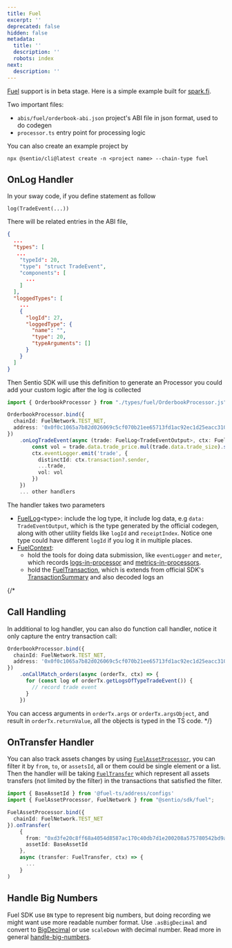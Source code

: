 ```yaml
---
title: Fuel
excerpt: ''
deprecated: false
hidden: false
metadata:
  title: ''
  description: ''
  robots: index
next:
  description: ''
---
```

[Fuel](https://fuel.network/) support is in beta stage. Here is a simple example built for [spark.fi](https://app.sprk.fi).

<Embed title="" url="https://github.com/sentioxyz/sentio-processors/tree/main/fuel/counter" provider="@embed" />

Two important files:

* `abis/fuel/orderbook-abi.json` project's ABI file in json format, used to do codegen
* `processor.ts` entry point for processing logic

You can also create an example project by

```
npx @sentio/cli@latest create -n <project name> --chain-type fuel
```

## OnLog Handler

In your sway code, if you define statement as follow

```
log(TradeEvent(...))
```

There will be related entries in the ABI file,

```json
{
  ...
  "types": [
   ...
    "typeId": 20,
    "type": "struct TradeEvent",
    "components": [
      ...
    ]
  ],
  "loggedTypes": [
    ...
    {
      "logId": 27,
      "loggedType": {
        "name": "",
        "type": 20,
        "typeArguments": []
      }
    }
  ]
}
```

Then Sentio SDK will use this definition to generate an Processor you could add your custom logic after the log is collected

```typescript
import { OrderbookProcessor } from "./types/fuel/OrderbookProcessor.js";

OrderbookProcessor.bind({
  chainId: FuelNetwork.TEST_NET,
  address: '0x0f0c1065a7b82d026069c5cf070b21ee65713fd1ac92ec1d25eacc3100187f78'
})
    .onLogTradeEvent(async (trade: FuelLog<TradeEventOutput>, ctx: FuelContext) => {
        const vol = trade.data.trade_price.mul(trade.data.trade_size).scaleDown(2 * 10)
        ctx.eventLogger.emit('trade', {
          distinctId: ctx.transaction?.sender,
          ...trade,
          vol: vol
        })
    })
    ... other handlers
```

The handler takes two parameters

* [FuelLog](https://sdk.sentio.xyz/interfaces/fuel.FuelLog.html)\<type>:  include the log type, it include log data, e.g `data: TradeEventOutput`, which is the type generated by the official codegen, along with other utility fields like `logId` and `receiptIndex`. Notice one type could have different `logId` if you log it in multiple places.  
* [FuelContext](https://sdk.sentio.xyz/interfaces/fuel.FuelLog.html): 
  * hold the tools for doing data submission, like `eventLogger` and `meter`, which records [logs-in-processor](logs-in-processor "mention") and [metrics-in-processors](metrics-in-processors "mention"). 
  * hold the [FuelTransaction](https://sdk.sentio.xyz/types/fuel.FuelTransaction.html), which is extends from official SDK's [TransactionSummary](https://docs.fuel.network/docs/nightly/fuels-ts/account/#transactionsummary) and also decoded logs an

{/*
## Call Handling

In additional to log handler, you can also do function call handler, notice it only capture the entry transaction call:

```typescript
OrderbookProcessor.bind({
  chainId: FuelNetwork.TEST_NET,
  address: '0x0f0c1065a7b82d026069c5cf070b21ee65713fd1ac92ec1d25eacc3100187f78'
})
    .onCallMatch_orders(async (orderTx, ctx) => {
      for (const log of orderTx.getLogsOfTypeTradeEvent()) {
        // record trade event
      }
    })
```

You can access arguments in `orderTx.args` or `orderTx.argsObject`,  and result in `orderTx.returnValue`, all the objects is typed in the TS code. */}

## OnTransfer Handler

You can also track assets changes by using [`FuelAssetProcessor`](https://sdk.sentio.xyz/classes/fuel.FuelAssetProcessor.html), you can filter it by `from`, `to`, or `assetsId`, all or them could be single element or a list. Then the handler will be taking [`FuelTransfer`](https://sdk.sentio.xyz/types/fuel.FuelTransfer.html) which represent all assets transfers (not limited by the filter) in the transactions that  satisfied the filter.

```typescript
import { BaseAssetId } from '@fuel-ts/address/configs'
import { FuelAssetProcessor, FuelNetwork } from "@sentio/sdk/fuel";

FuelAssetProcessor.bind({
  chainId: FuelNetwork.TEST_NET
}).onTransfer(
    {
      from: "0xd3fe20c8ff68a4054d8587ac170c40db7d1e200208a575780542bd9a7e3eec08",
      assetId: BaseAssetId
    },
    async (transfer: FuelTransfer, ctx) => {
      ...
    }
)
```

## Handle Big Numbers

Fuel SDK use `BN` type to represent big numbers, but doing recording we might want use more readable number format. Use `.asBigDecimal`  and convert to  [BigDecimal](https://github.com/MikeMcl/bignumber.js) or use `scaleDown` with decimal number. Read more in general [handle-big-numbers](handle-big-numbers "mention").
